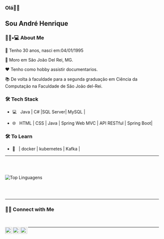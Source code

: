 ### Olá👋🏾<h2> Sou André Henrique</h2>



<h3> 👦🏾•💻 About Me </h3>



🎂 Tenho 30 anos, nasci em:04/01/1995

🏡 Moro em São João Del Rei, MG.

❤️ Tenho como hobby assistir documentarios.

📚 De volta à faculdade para a segunda graduação em Ciência da Computação na Faculdade de São João del-Rei.



<h3>🛠 Tech Stack</h3>



- 💻 &nbsp; Java | C# |SQL Server| MySQL |

- 🌐 &nbsp; HTML | CSS | Java | Spring Web MVC | API RESTful | Spring Boot|


<!--

- 🛢 &nbsp; MySQL | MongoDB

- 🔧 &nbsp; Git | Markdown | Selenium | Tidyverse

- 🖥 &nbsp; Illustrator| Photoshop | InDesign

-->



<h3>🛠 To Learn</h3>

- 🔧 &nbsp; | docker | kubernetes | Kafka |

<hr>



<br/>
<br/>

![Top Linguagens](https://github-readme-stats.vercel.app/api/top-langs/?username=andrehenriquemartinsmarciano&layout=compact)

<br><br>



<hr>



<h3>🤳🏿 Connect with Me </h3>

<br>



<p align="center">
  
  <a target="_blank" href="https://www.linkedin.com/in/andre-henrique-martins/">
  <img align="left" alt="LinkdeIN" width="22px" src="https://cdn.jsdelivr.net/npm/simple-icons@v3/icons/linkedin.svg" />
</a>
<a target="_blank" href="https://api.whatsapp.com/send?phone=5535999730096">
  <img align="left" alt="Whatsapp" width="22px" src="https://cdn.jsdelivr.net/npm/simple-icons@v3/icons/whatsapp.svg" />
</a>
<a target="_blank" href="mailto:ahmartinsm@gmail.com">
  <img align="left" alt="Gmail" width="22px" src="https://cdn.jsdelivr.net/npm/simple-icons@v3/icons/gmail.svg" />
</a>
  
</p>



<hr>
